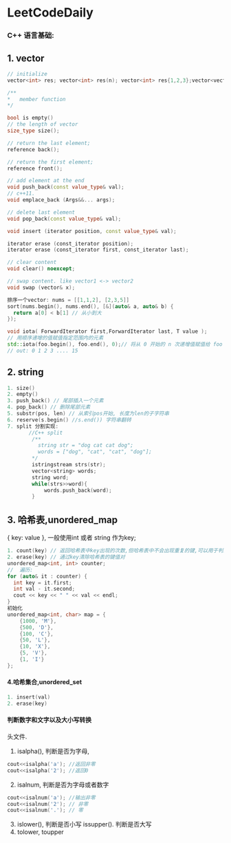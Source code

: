 # LeetCodeDaily

### C++ 语言基础:

## 1. vector

```c++
// initialize
vector<int> res; vector<int> res(n); vector<int> res{1,2,3};vector<vector<int> >dp; 

/**
*	member function
*/

bool is empty()
// the length of vector
size_type size();

// return the last element;
reference back();

// return the first element;
reference front();

// add element at the end
void push_back(const value_type& val);
// c++11. 
void emplace_back (Args&&... args);

// delete last element
void pop_back(const value_type& val);

void insert (iterator position, const value_type& val);

iterator erase (const_iterator position);
iterator erase (const_iterator first, const_iterator last);

// clear content
void clear() noexcept;

// swap content. like vector1 <-> vector2
void swap (vector& x); 

排序一个vector: nums = [[1,1,2], [2,3,5]]
sort(nums.begin(), nums.end(), [&](auto& a, auto& b) {
  return a[0] < b[1] // 从小到大
});

void iota( ForwardIterator first,ForwardIterator last, T value );
// 用顺序递增的值赋值指定范围内的元素
std::iota(foo.begin(), foo.end(), 0);// 将从 0 开始的 n 次递增值赋值给 foo
// out: 0 1 2 3 .... 15
```

## 2. string

```c++
1. size()
2. empty()
3. push_back() // 尾部插入一个元素
4. pop_back() // 删除尾部元素
5. substr(pos, len) // 从索引pos开始, 长度为len的子字符串
6. reserve(s.begin() //s.end()) 字符串翻转
7. split 分割实现:
       //C++ split
        /**
          string str = "dog cat cat dog";
          words = ["dog", "cat", "cat", "dog"];
        */
        istringstream strs(str);
        vector<string> words;
        string word;
        while(strs>>word){
            words.push_back(word);
        }
```

## 3. 哈希表,unordered_map

{ key: value }, 一般使用int 或者 string 作为key;

```c++
1. count(key) // 返回哈希表中key出现的次数,但哈希表中不会出现重复的键,可以用于判断key是否存在
2. erase(key) // 通过key清除哈希表的键值对
unordered_map<int, int> counter;  
//  遍历:
for (auto& it : counter) {
  int key = it.first;
  int val - it.second;
  cout << key << " " << val << endl;
}
初始化
unordered_map<int, char> map = {
    {1000, 'M'},
    {500, 'D'},
    {100, 'C'},
    {50, 'L'},
    {10, 'X'},
    {5, 'V'},
    {1, 'I'}
};
```

#### 4.哈希集合,unordered_set

```c++
1. insert(val)
2. erase(key)
```



#### 判断数字和文字以及大小写转换

<cctype>头文件.

1. isalpha(), 判断是否为字母, 

```c++
cout<<isalpha('a'); //返回非零
cout<<isalpha('2'); //返回0
```

2. isalnum, 判断是否为字母或者数字

```c++
cout<<isalnum('a'); //输出非零
cout<<isalnum('2'); // 非零
cout<<isalnum('.'); // 零
```

3. islower(), 判断是否小写 issupper(). 判断是否大写
4. tolower, toupper
